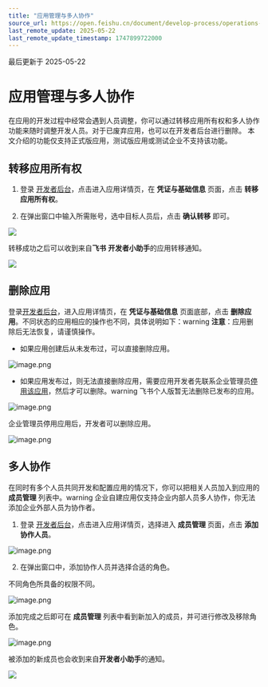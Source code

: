 ```yaml
---
title: "应用管理与多人协作"
source_url: https://open.feishu.cn/document/develop-process/operations-analysis/transfer-owner-and-collaborative-members
last_remote_update: 2025-05-22
last_remote_update_timestamp: 1747899722000
---
```

最后更新于 2025-05-22

# 应用管理与多人协作

在应用的开发过程中经常会遇到人员调整，你可以通过转移应用所有权和多人协作功能来随时调整开发人员。对于已废弃应用，也可以在开发者后台进行删除。
本文介绍的功能仅支持正式版应用，测试版应用或测试企业不支持该功能。

## 转移应用所有权

1. 登录 [开发者后台](https://open.feishu.cn/app)，点击进入应用详情页，在 **凭证与基础信息** 页面，点击 **转移应用所有权**。

3. 在弹出窗口中输入所需账号，选中目标人员后，点击 **确认转移** 即可。

![](https://sf3-cn.feishucdn.com/obj/open-platform-opendoc/515d98980b5caf47b1f23cc003b9e85e_YLPNRdnrko.png?height=506&lazyload=true&maxWidth=600&width=1156)

转移成功之后可以收到来自**飞书** **开发者小助手**的应用转移通知。

![](https://sf3-cn.feishucdn.com/obj/open-platform-opendoc/5084a588604ef4f605909213f3af2cf1_vc33aBIMeH.png?height=364&lazyload=true&maxWidth=600&width=1366)

## 删除应用

登录[开发者后台](https://open.feishu.cn/app)，进入应用详情页，在 **凭证与基础信息** 页面底部，点击 **删除应用**。不同状态的应用相应的操作也不同，具体说明如下：warning
**注意**：应用删除后无法恢复，请谨慎操作。

- 如果应用创建后从未发布过，可以直接删除应用。

![image.png](https://sf3-cn.feishucdn.com/obj/open-platform-opendoc/aea11b664443a5c0a91c210500e80de5_MPUBmJI76w.png?height=1228&lazyload=true&maxWidth=600&width=2104)

- 如果应用发布过，则无法直接删除应用，需要应用开发者先联系企业管理员[停用该应用](https://www.feishu.cn/hc/zh-CN/articles/327048548457-%E7%AE%A1%E7%90%86%E5%91%98%E7%A7%BB%E9%99%A4%E6%88%96%E5%81%9C%E7%94%A8%E5%BA%94%E7%94%A8#tabs0|lineguid-dSzu0)，然后才可以删除。warning
    飞书个人版暂无法删除已发布的应用。

![image.png](https://sf3-cn.feishucdn.com/obj/open-platform-opendoc/62c9739d1c854d14f072227317333503_A6cRHoV2AW.png?height=1210&lazyload=true&maxWidth=600&width=1416)

企业管理员停用应用后，开发者可以删除应用。

![image.png](https://sf3-cn.feishucdn.com/obj/open-platform-opendoc/5705b908c0ff0f04afa7c1e7b964a5bc_VmXdFYu1aY.png?height=1340&lazyload=true&maxWidth=600&width=1982)

## 多人协作

在同时有多个人员共同开发和配置应用的情况下，你可以把相关人员加入到应用的 **成员管理** 列表中。warning
企业自建应用仅支持企业内部人员多人协作，你无法添加企业外部人员为协作者。

1. 登录 [开发者后台](https://open.feishu.cn/app)，点击进入应用详情页，选择进入 **成员管理** 页面，点击 **添加协作人员**。

![image.png](https://sf3-cn.feishucdn.com/obj/open-platform-opendoc/c9bc7d93e9497751f527d0b3a7eeec52_qxeDpngEaL.png?height=1044&lazyload=true&maxWidth=600&width=2786)

2. 在弹出窗口中，添加协作人员并选择合适的角色。

不同角色所具备的权限不同。

![image.png](https://sf3-cn.feishucdn.com/obj/open-platform-opendoc/5ee90f5d5bc617d73a3bc7f76e5f6036_iVeJqd7Tk8.png?height=1316&lazyload=true&maxWidth=500&width=1194)

添加完成之后即可在 **成员管理** 列表中看到新加入的成员，并可进行修改及移除角色。

![image.png](https://sf3-cn.feishucdn.com/obj/open-platform-opendoc/9da2fe8f95fc29efb3ebbeaae25913a4_yJr4pqQzY8.png?height=1612&lazyload=true&maxWidth=600&width=2788)

被添加的新成员也会收到来自**开发者小助手**的通知。

![](https://sf3-cn.feishucdn.com/obj/open-platform-opendoc/ce68dafea1fa08e272b79ca71fe41f89_K2wGwRGhkR.png?height=722&lazyload=true&maxWidth=600&width=1458)
